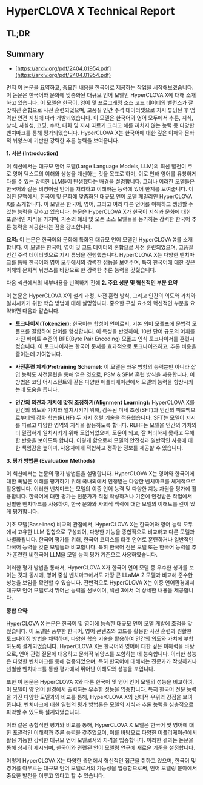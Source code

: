 # HyperCLOVA X Technical Report
## TL;DR
## Summary
- [https://arxiv.org/pdf/2404.01954.pdf](https://arxiv.org/pdf/2404.01954.pdf)

먼저 이 논문을 요약하고, 중요한 내용을 한국어로 제공하는 작업을 시작해보겠습니다. 이 논문은 한국어와 문화에 맞춤화된 대규모 언어 모델인 HyperCLOVA X에 대해 소개하고 있습니다. 이 모델은 한국어, 영어 및 프로그래밍 소스 코드 데이터의 밸런스가 잘 맞춰진 혼합으로 사전 훈련되었으며, 고품질 인간 주석 데이터셋으로 지시 튜닝된 후 엄격한 안전 지침에 따라 개발되었습니다. 이 모델은 한국어와 영어 모두에서 추론, 지식, 상식, 사실성, 코딩, 수학, 대화 및 지시 따르기 그리고 해를 끼치지 않는 능력 등 다양한 벤치마크를 통해 평가되었습니다. HyperCLOVA X는 한국어에 대한 깊은 이해와 문화적 뉘앙스에 기반한 강력한 추론 능력을 보여줍니다.

**1. 서문 (Introduction)**

이 섹션에서는 대규모 언어 모델(Large Language Models, LLM)의 최신 발전이 주로 영어 텍스트의 이해와 생성을 개선하는 것을 목표로 하며, 이로 인해 영어를 유창하게 다룰 수 있는 강력한 LLM들이 탄생했다는 배경을 설명합니다. 그러나 이러한 모델들은 한국어와 같은 비영어권 언어를 처리하고 이해하는 능력에 있어 한계를 보여줍니다. 이러한 문맥에서, 한국어 및 문화에 맞춤화된 대규모 언어 모델 패밀리인 HyperCLOVA X를 소개합니다. 이 모델은 한국어, 영어, 그리고 여러 다른 언어를 이해하고 생성할 수 있는 능력을 갖추고 있습니다. 논문은 HyperCLOVA X가 한국어 지식과 문화에 대한 포괄적인 지식을 가지며, 기존의 폐쇄 및 오픈 소스 모델들을 능가하는 강력한 한국어 추론 능력을 제공한다는 점을 강조합니다.

**요약:**
이 논문은 한국어와 문화에 특화된 대규모 언어 모델인 HyperCLOVA X를 소개합니다. 이 모델은 한국어, 영어 및 코드 데이터의 혼합으로 사전 훈련되었으며, 고품질 인간 주석 데이터셋으로 지시 튜닝을 진행했습니다. HyperCLOVA X는 다양한 벤치마크를 통해 한국어와 영어 모두에서의 강력한 성능을 보여주며, 특히 한국어에 대한 깊은 이해와 문화적 뉘앙스를 바탕으로 한 강력한 추론 능력을 갖췄습니다.

다음 섹션에서의 세부내용을 번역하기 전에 **2. 주요 성분 및 혁신적인 부분 요약**

이 논문은 HyperCLOVA X의 설계 과정, 사전 훈련 방식, 그리고 인간의 의도와 가치와 일치시키기 위한 학습 방법에 대해 설명합니다. 중요한 구성 요소와 혁신적인 부분을 요약하면 다음과 같습니다.

- **토크나이저(Tokenzier):** 한국어는 합성어 언어로서, 기본 의미 모폴프에 문법적 모폴프를 결합하여 단어를 형성합니다. 이 특성을 반영하여, 10만 단어 규모의 어휘를 가진 바이트 수준의 BPE(Byte Pair Encoding) 모폴프 인식 토크나이저를 훈련시켰습니다. 이 토크나이저는 한국어 문서를 효과적으로 토크나이즈하고, 추론 비용을 줄이는데 기여합니다.

- **사전훈련 체계(Pretraining Scheme):** 이 모델은 좌우 방향의 능력뿐만 아니라 삽입 능력도 사전훈련을 통해 얻은 것으로, PSM & SPM 훈련 방식을 사용합니다. 이 방법은 코딩 어시스턴트와 같은 다양한 애플리케이션에서 모델의 능력을 향상시키는데 도움을 줍니다.

- **인간의 의견과 가치에 맞춰 조정하기(Alignment Learning):** HyperCLOVA X를 인간의 의도와 가치와 일치시키기 위해, 감독된 미세 조정(SFT)과 인간의 피드백으로부터의 강화 학습(RLHF) 두 가지 정렬 기술을 적용했습니다. SFT는 모델이 지시를 따르고 다양한 영역의 지식을 활용하도록 합니다. RLHF는 모델을 인간의 가치와 더 밀접하게 일치시키기 위해 도입되었으며, 도움이 되고, 잘 처리하지 못하고 무해한 반응을 보이도록 합니다. 이렇게 함으로써 모델의 안전성과 일반적인 사용에 대한 책임감을 높이며, 사용자에게 적합하고 정확한 정보를 제공할 수 있습니다.

**3. 평가 방법론 (Evaluation Methods)**

이 섹션에서는 논문의 평가 방법론을 설명합니다. HyperCLOVA X는 영어와 한국어에 대한 폭넓은 이해를 평가하기 위해 국내외에서 인정받는 다양한 벤치마크를 체계적으로 활용합니다. 이러한 벤치마크는 모델의 이중 언어 능력 및 다양한 지능 차원을 평가에 활용합니다. 한국어에 대한 평가는 전문가가 직접 작성하거나 기존에 인정받은 작업에서 선별한 벤치마크를 사용하여, 한국 문화와 사회적 맥락에 대한 모델의 이해도를 깊이 있게 평가합니다.

기초 모델(Baselines) 비교의 관점에서, HyperCLOVA X는 한국어와 영어 능력 모두에서 고유한 LLM 집합으로 구성되어, 다양한 기능을 종합적으로 비교하고 다른 모델과 차별화됩니다. 한국어 평가를 위해, 한국어 코퍼스를 타겟 언어로 훈련하거나 일반적인 다국어 능력을 갖춘 모델들과 비교합니다. 특히 한국어 전문 모델 또는 한국어 능력을 추가 훈련한 비한국어 LLM을 모델 능력 평가 기준으로 사용하였습니다.

이러한 평가 방법을 통해서, HyperCLOVA X가 한국어 언어 모델 중 우수한 성과를 보이는 것과 동시에, 영어 중심 벤치마크에서도 가장 큰 LLaMA 2 모델과 비교해 준수한 성능을 보임을 확인할 수 있습니다. 전반적으로 HyperCLOVA X는 이중 언어환경에서 대규모 언어 모델로서 뛰어난 능력을 선보이며, 섹션 3에서 더 상세한 내용을 제공합니다.

**종합 요약:**

HyperCLOVA X 논문은 한국어 및 영어에 능숙한 대규모 언어 모델 개발에 초점을 맞췄습니다. 이 모델은 풍부한 한국어, 영어 콘텐츠와 코드를 활용한 사전 훈련과 원활한 토크나이징 방법을 채택하며, 다양한 학습 기술을 활용하여 인간의 의도와 가치에 부합하도록 설계되었습니다. HyperCLOVA X는 한국어와 영어에 대한 깊은 이해력을 바탕으로, 언어 관련 질문에 대응하고 문화적 뉘앙스를 포함하는 데 능숙합니다. 이러한 성능은 다양한 벤치마크를 통해 검증되었으며, 특히 한국어에 대해서는 전문가가 작성하거나 선별한 벤치마크를 통한 평가에서 뛰어난 이해도와 성능을 보입니다.

또한 이 논문은 HyperCLOVA X와 다른 한국어 및 영어 언어 모델의 성능을 비교하여, 이 모델이 양 언어 환경에서 출력하는 우수한 성능을 입증합니다. 특히 한국어 전문 능력을 가진 다양한 모델과의 비교를 통해, HyperCLOVA X의 상대적 우위와 강점을 보여줍니다. 벤치마크에 대한 일련의 평가 방법론은 모델의 지식과 추론 능력을 심층적으로 파악할 수 있도록 설계되었습니다.

이와 같은 종합적인 평가와 비교를 통해, HyperCLOVA X 모델은 한국어 및 영어에 대한 포괄적인 이해력과 추론 능력을 갖추었으며, 이를 바탕으로 다양한 어플리케이션에서 활용 가능한 강력한 대규모 언어 모델로서의 자격을 입증합니다. 이러한 결과는 논문을 통해 상세히 제시되며, 한국어와 관련된 언어 모델링 연구에 새로운 기준을 설정합니다.

이렇게 HyperCLOVA X는 다양한 측면에서 혁신적인 접근을 취하고 있으며, 한국어 및 영어를 아우르는 대규모 언어 모델로서의 가능성을 입증함으로써, 언어 모델링 분야에서 중요한 발전을 이루고 있다고 할 수 있습니다.
